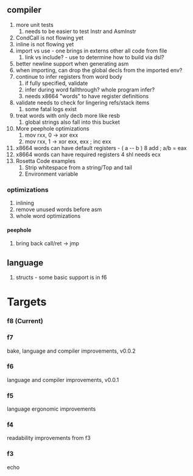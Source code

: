 ## compiler

1. more unit tests
   1. needs to be easier to test Instr and AsmInstr
1. CondCall is not flowing yet
1. inline is not flowing yet
1. import vs use - one brings in externs other all code from file
   1. link vs include? - use to determine how to build via dsl?
1. better newline support when generating asm
1. when importing, can drop the global decls from the imported env?
1. continue to infer registers from word body
   1. if fully specified, validate
   1. infer during word fallthrough? whole program infer?
   1. needs x8664 "words" to have register definitions
1. validate needs to check for lingering refs/stack items
   1. some fatal logs exist
1. treat words with only decb more like resb
   1. global strings also fall into this bucket
1. More peephole optimizations
   1. mov rxx, 0 -> xor exx
   1. mov rxx, 1 -> xor exx, exx ; inc exx
1. x8664 words can have default registers - ( a -- b ) 8 add ; a/b = eax
1. x8664 words can have required registers 4 shl needs ecx
1. Rosetta Code examples
   1. Strip whitespace from a string/Top and tail
   1. Environment variable

### optimizations

1. inlining
1. remove unused words before asm
1. whole word optimizations

#### peephole

1. bring back call/ret -> jmp

## language

1. structs - some basic support is in f6

# Targets

### f8 (Current)

### f7

bake, language and compiler improvements, v0.0.2

### f6

language and compiler improvements, v0.0.1

### f5

language ergonomic improvements

### f4

readability improvements from f3

### f3

echo
